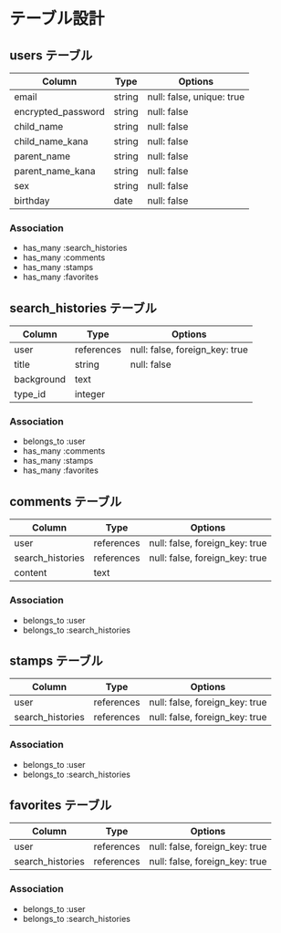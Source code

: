 # テーブル設計

## users テーブル

| Column             | Type    | Options                   |
| ------------------ | ------- | ------------------------- |
| email              | string  | null: false, unique: true |
| encrypted_password | string  | null: false               |
| child_name         | string  | null: false               |
| child_name_kana    | string  | null: false               |
| parent_name        | string  | null: false               |
| parent_name_kana   | string  | null: false               |
| sex                | string  | null: false               |
| birthday           | date    | null: false               |

### Association

- has_many :search_histories
- has_many :comments
- has_many :stamps
- has_many :favorites

## search_histories テーブル

| Column             | Type       | Options                        |
| ------------------ | ---------- | ------------------------------ |
| user               | references | null: false, foreign_key: true |
| title              | string     | null: false                    |
| background         | text       |                                |
| type_id            | integer    |                                |

### Association

- belongs_to :user
- has_many :comments
- has_many :stamps
- has_many :favorites

## comments テーブル

| Column             | Type       | Options                        |
| ------------------ | ---------- | ------------------------------ |
| user               | references | null: false, foreign_key: true |
| search_histories   | references | null: false, foreign_key: true |
| content            | text       |                                |

### Association

- belongs_to :user
- belongs_to :search_histories

## stamps テーブル

| Column             | Type       | Options                        |
| ------------------ | ---------- | ------------------------------ |
| user               | references | null: false, foreign_key: true |
| search_histories   | references | null: false, foreign_key: true |

### Association

- belongs_to :user
- belongs_to :search_histories

## favorites テーブル

| Column             | Type       | Options                        |
| ------------------ | ---------- | ------------------------------ |
| user               | references | null: false, foreign_key: true |
| search_histories   | references | null: false, foreign_key: true |

### Association

- belongs_to :user
- belongs_to :search_histories
